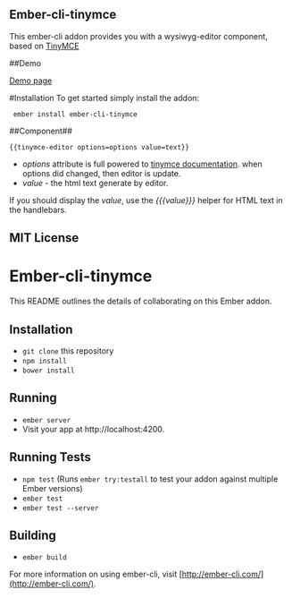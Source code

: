 Ember-cli-tinymce
-----------------
This ember-cli addon provides you with a wysiwyg-editor component, based on [TinyMCE](https://www.tinymce.com/)


##Demo

[Demo page](http://marucjmar.github.io/ember-cli-tinymce)

#Installation
To get started simply install the addon:

     ember install ember-cli-tinymce


##Component##


    {{tinymce-editor options=options value=text}}


 - *options* attribute is full powered to [tinymce documentation](https://www.tinymce.com/docs/configure/). when options did changed, then editor is update.
 - *value* - the html text generate by editor.

If you should display the *value*, use the *{{{value}}}* helper for HTML text in the handlebars.



## MIT License


# Ember-cli-tinymce

This README outlines the details of collaborating on this Ember addon.

## Installation

* `git clone` this repository
* `npm install`
* `bower install`

## Running

* `ember server`
* Visit your app at http://localhost:4200.

## Running Tests

* `npm test` (Runs `ember try:testall` to test your addon against multiple Ember versions)
* `ember test`
* `ember test --server`

## Building

* `ember build`

For more information on using ember-cli, visit [http://ember-cli.com/](http://ember-cli.com/).
